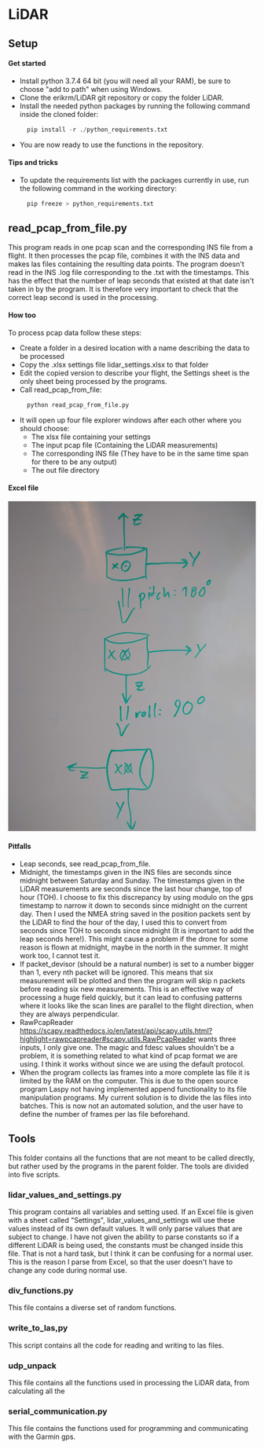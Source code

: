 # LiDAR

## Setup

#### Get started
* Install python 3.7.4 64 bit (you will need all your RAM), be sure to choose "add to path" when using Windows.
* Clone the erikrm/LiDAR git repository or copy the folder LiDAR.
* Install the needed python packages by running the following command inside the cloned folder: 
  ```python 
    pip install -r ./python_requirements.txt
  ```
* You are now ready to use the functions in the repository.  

#### Tips and tricks
* To update the requirements list with the packages currently in use, run the following command in the working directory:
  ```python 
    pip freeze > python_requirements.txt
  ```


## read_pcap_from_file.py
This program reads in one pcap scan and the corresponding INS file from a flight. It then processes the pcap file, combines it with the INS data and makes las files containing the resulting data points.
The program doesn't read in the INS .log file corresponding to the .txt with the timestamps. This has the effect that the number of leap seconds that existed at that date isn't taken in by the program. It is therefore very important to check that the correct leap second is used in the processing. 

#### How too
To process pcap data follow these steps:
* Create a folder in a desired location with a name describing the data to be processed
* Copy the .xlsx settings file lidar_settings.xlsx to that folder
* Edit the copied version to describe your flight, the Settings sheet is the only sheet being processed by the programs. 
* Call read_pcap_from_file: 
  ```python
    python read_pcap_from_file.py
  ```
* It will open up four file explorer windows after each other where you should choose:
  * The xlsx file containing your settings
  * The input pcap file (Containing the LiDAR measurements)
  * The corresponding INS file (They have to be in the same time span for there to be any output)
  * The out file directory

#### Excel file
![](/readme_pictures/lidar_rotation.jpg)


#### Pitfalls
* Leap seconds, see read_pcap_from_file.
* Midnight, the timestamps given in the INS files are seconds since midnight between Saturday and Sunday. The timestamps given in the LiDAR measurements are seconds since the last hour change, top of hour (TOH). I choose to fix this discrepancy by using modulo on the gps timestamp to narrow it down to seconds since midnight on the current day. Then I used the NMEA string saved in the position packets sent by the LiDAR to find the hour of the day, I used this to convert from seconds since TOH to seconds since midnight (It is important to add the leap seconds here!). This might cause a problem if the drone for some reason is flown at midnight, maybe in the north in the summer. It might work too, I cannot test it.
* If packet_devisor (should be a natural number) is set to a number bigger than 1, every nth packet will be ignored. This means that six measurement will be plotted and then the program will skip n packets before reading six new measurements. This is an effective way of processing a huge field quickly, but it can lead to confusing patterns where it looks like the scan lines are parallel to the flight direction, when they are always perpendicular. 
* RawPcapReader <https://scapy.readthedocs.io/en/latest/api/scapy.utils.html?highlight=rawpcapreader#scapy.utils.RawPcapReader> wants three inputs, I only give one. The magic and fdesc  values shouldn't be a problem, it is something related to what kind of pcap format we are using. I think it works without since we are using the default protocol. 
* When the program collects las frames into a more complete las file it is limited by the RAM on the computer. This is due to the open source program Laspy not having implemented append functionality to its file manipulation programs. My current solution is to divide the las files into batches. This is now not an automated solution, and the user have to define the number of frames per las file beforehand. 


## Tools 
This folder contains all the functions that are not meant to be called directly, but rather used by the programs in the parent folder. The tools are divided into five scripts.

### lidar_values_and_settings.py
This program contains all variables and setting used. If an Excel file is given with a sheet called "Settings", lidar_values_and_settings will use these values instead of its own default values. It will only parse values that are subject to change. I have not given the ability to parse constants so if a different LiDAR is being used, the constants must be changed inside this file. That is not a hard task, but I think it can be confusing for a normal user. This is the reason I parse from Excel, so that the user doesn't have to change any code during normal use. 

### div_functions.py
This file contains a diverse set of random functions. 

### write_to_las,py
This script contains all the code for reading and writing to las files. 

### udp_unpack
This file contains all the functions used in processing the LiDAR data, from calculating all the 

### serial_communication.py 
This file contains the functions used for programming and communicating with the Garmin gps.

